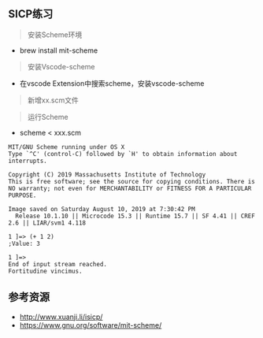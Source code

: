 ## SICP练习

> 安装Scheme环境

- brew install mit-scheme

> 安装Vscode-scheme

- 在vscode Extension中搜索scheme，安装vscode-scheme

> 新增xx.scm文件

> 运行Scheme

- scheme < xxx.scm

```
MIT/GNU Scheme running under OS X
Type `^C' (control-C) followed by `H' to obtain information about interrupts.

Copyright (C) 2019 Massachusetts Institute of Technology
This is free software; see the source for copying conditions. There is NO warranty; not even for MERCHANTABILITY or FITNESS FOR A PARTICULAR PURPOSE.

Image saved on Saturday August 10, 2019 at 7:30:42 PM
  Release 10.1.10 || Microcode 15.3 || Runtime 15.7 || SF 4.41 || CREF 2.6 || LIAR/svm1 4.118

1 ]=> (+ 1 2)
;Value: 3

1 ]=> 
End of input stream reached.
Fortitudine vincimus.
```

## 参考资源

- http://www.xuanji.li/isicp/
- https://www.gnu.org/software/mit-scheme/